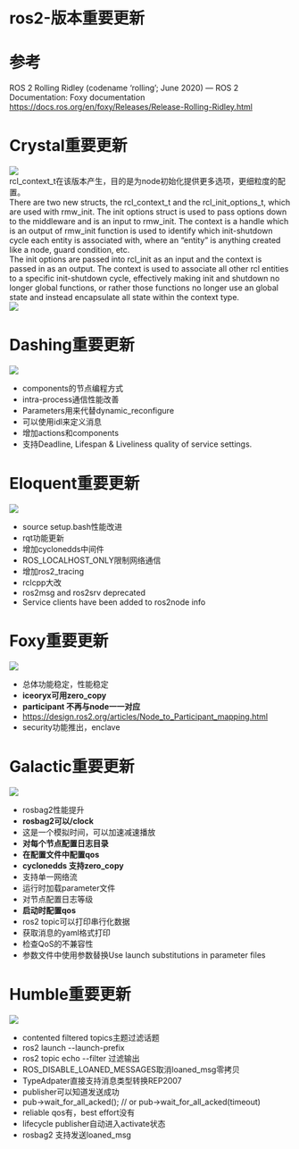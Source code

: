# ros2-版本重要更新

# 参考

ROS 2 Rolling Ridley (codename ‘rolling’; June 2020) — ROS 2 Documentation: Foxy documentation<br /><https://docs.ros.org/en/foxy/Releases/Release-Rolling-Ridley.html>

# Crystal重要更新

![](https://cdn.nlark.com/yuque/0/2022/png/23125517/1664174001371-e14c0e6e-d4ec-4c4d-96db-b906033f3764.png#averageHue=%23f9f8f8&clientId=ucd2f532e-6a89-4&crop=0&crop=0&crop=1&crop=1&from=paste&id=u0b9be9f4&margin=%5Bobject%20Object%5D&originHeight=457&originWidth=504&originalType=url&ratio=1&rotation=0&showTitle=false&status=done&style=none&taskId=udc68f94d-0c41-4e47-9fbf-b5147eec5ba&title=)<br />rcl_context_t在该版本产生，目的是为node初始化提供更多选项，更细粒度的配置。<br />There are two new structs, the rcl_context_t and the rcl_init_options_t, which are used with rmw_init. The init options struct is used to pass options down to the middleware and is an input to rmw_init. The context is a handle which is an output of rmw_init function is used to identify which init-shutdown cycle each entity is associated with, where an “entity” is anything created like a node, guard condition, etc.<br />The init options are passed into rcl_init as an input and the context is passed in as an output. The context is used to associate all other rcl entities to a specific init-shutdown cycle, effectively making init and shutdown no longer global functions, or rather those functions no longer use an global state and instead encapsulate all state within the context type.<br />![](https://cdn.nlark.com/yuque/0/2022/png/23125517/1664174001397-91a3ae3b-a167-4931-8a25-d17a5c276602.png#averageHue=%23f9f7f6&clientId=ucd2f532e-6a89-4&crop=0&crop=0&crop=1&crop=1&from=paste&id=u6b1f29c9&margin=%5Bobject%20Object%5D&originHeight=865&originWidth=739&originalType=url&ratio=1&rotation=0&showTitle=false&status=done&style=none&taskId=uef6d0991-4b54-4cd6-9457-140ca2c1480&title=)

# Dashing重要更新

![](https://cdn.nlark.com/yuque/0/2022/png/23125517/1664174001472-dbdf950c-4e21-4a6f-a978-d70560f6ac36.png#averageHue=%23f9f8f8&clientId=ucd2f532e-6a89-4&crop=0&crop=0&crop=1&crop=1&from=paste&id=u0989a573&margin=%5Bobject%20Object%5D&originHeight=573&originWidth=709&originalType=url&ratio=1&rotation=0&showTitle=false&status=done&style=none&taskId=uc863da8e-0ea0-4663-8ea1-4f6b0bd87b2&title=)

- components的节点编程方式
- intra-process通信性能改善
- Parameters用来代替dynamic_reconfigure
- 可以使用idl来定义消息
- 增加actions和components
- 支持Deadline, Lifespan & Liveliness quality of service settings.

# Eloquent重要更新

![](https://cdn.nlark.com/yuque/0/2022/png/23125517/1664174001343-8e70a364-eb5a-460a-b300-0d50a3da4a86.png#averageHue=%23f7f7f6&clientId=ucd2f532e-6a89-4&crop=0&crop=0&crop=1&crop=1&from=paste&id=u0ab3c149&margin=%5Bobject%20Object%5D&originHeight=439&originWidth=606&originalType=url&ratio=1&rotation=0&showTitle=false&status=done&style=none&taskId=u4f99fd33-2f22-4205-8c24-bf76080531b&title=)

- source setup.bash性能改进
- rqt功能更新
- 增加cyclonedds中间件
- ROS_LOCALHOST_ONLY限制网络通信
- 增加ros2_tracing
- rclcpp大改
- ros2msg and ros2srv deprecated
- Service clients have been added to ros2node info

# Foxy重要更新

![](https://cdn.nlark.com/yuque/0/2022/png/23125517/1664174003067-bbf58852-4640-45bd-adcd-52a725165484.png#averageHue=%23f9f9f9&clientId=ucd2f532e-6a89-4&crop=0&crop=0&crop=1&crop=1&from=paste&id=u10e95fda&margin=%5Bobject%20Object%5D&originHeight=670&originWidth=642&originalType=url&ratio=1&rotation=0&showTitle=false&status=done&style=none&taskId=ue6c2d412-404f-463e-bd0b-3cddfc959d1&title=)

- 总体功能稳定，性能稳定
- **iceoryx可用zero_copy**
- **participant 不再与node一一对应**
- <https://design.ros2.org/articles/Node_to_Participant_mapping.html>
- security功能推出，enclave

# Galactic重要更新

![](https://cdn.nlark.com/yuque/0/2022/png/23125517/1664174003086-6fe65c4c-7638-48d2-9d53-da1ee4226787.png#averageHue=%23faf9f9&clientId=ucd2f532e-6a89-4&crop=0&crop=0&crop=1&crop=1&from=paste&id=u4e1febd7&margin=%5Bobject%20Object%5D&originHeight=948&originWidth=693&originalType=url&ratio=1&rotation=0&showTitle=false&status=done&style=none&taskId=ua56eb390-b1f3-49d7-bd97-d0979619878&title=)

- rosbag2性能提升
- **rosbag2可以/clock**
- 这是一个模拟时间，可以加速减速播放
- **对每个节点配置日志目录**
- **在配置文件中配置qos**
- **cyclonedds 支持zero_copy**
- 支持单一网络流
- 运行时加载parameter文件
- 对节点配置日志等级
- **启动时配置qos**
- ros2 topic可以打印串行化数据
- 获取消息的yaml格式打印
- 检查QoS的不兼容性
- 参数文件中使用参数替换Use launch substitutions in parameter files

# Humble重要更新

![](https://cdn.nlark.com/yuque/0/2022/png/23125517/1664174003129-3dc5acd0-d65d-4951-afd9-96df0f7eb59f.png#averageHue=%23fbfbfb&clientId=ucd2f532e-6a89-4&crop=0&crop=0&crop=1&crop=1&from=paste&id=u95e6a498&margin=%5Bobject%20Object%5D&originHeight=697&originWidth=546&originalType=url&ratio=1&rotation=0&showTitle=false&status=done&style=none&taskId=uef8deed1-005d-47b7-9f35-a1d7f0502ba&title=)

- contented filtered topics主题过滤话题
- ros2 launch --launch-prefix
- ros2 topic echo --filter 过滤输出
- ROS_DISABLE_LOANED_MESSAGES取消loaned_msg零拷贝
- TypeAdpater直接支持消息类型转换REP2007
- publisher可以知道发送成功
- pub->wait_for_all_acked(); // or pub->wait_for_all_acked(timeout)
- reliable qos有，best effort没有
- lifecycle publisher自动进入activate状态
- rosbag2 支持发送loaned_msg
